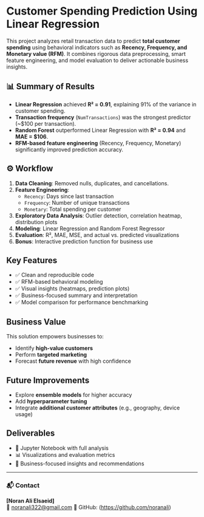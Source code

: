 #  Customer Spending Prediction Using Linear Regression

This project analyzes retail transaction data to predict **total customer spending** using behavioral indicators such as **Recency, Frequency, and Monetary value (RFM)**. It combines rigorous data preprocessing, smart feature engineering, and model evaluation to deliver actionable business insights.


## 📊 Summary of Results

- **Linear Regression** achieved **R² = 0.91**, explaining 91% of the variance in customer spending.
- **Transaction frequency** (`NumTransactions`) was the strongest predictor (~$100 per transaction).
- **Random Forest** outperformed Linear Regression with **R² = 0.94** and **MAE = $106**.
- **RFM-based feature engineering** (Recency, Frequency, Monetary) significantly improved prediction accuracy.

## ⚙️ Workflow

1. **Data Cleaning**: Removed nulls, duplicates, and cancellations.
2. **Feature Engineering**:
   - `Recency`: Days since last transaction
   - `Frequency`: Number of unique transactions
   - `Monetary`: Total spending per customer
3. **Exploratory Data Analysis**: Outlier detection, correlation heatmap, distribution plots
4. **Modeling**: Linear Regression and Random Forest Regressor
5. **Evaluation**: R², MAE, MSE, and actual vs. predicted visualizations
6. **Bonus**: Interactive prediction function for business use

##  Key Features

- ✅ Clean and reproducible code
- ✅ RFM-based behavioral modeling
- ✅ Visual insights (heatmaps, prediction plots)
- ✅ Business-focused summary and interpretation
- ✅ Model comparison for performance benchmarking

##  Business Value

This solution empowers businesses to:

- Identify **high-value customers**
- Perform **targeted marketing**
- Forecast **future revenue** with high confidence

##  Future Improvements

- Explore **ensemble models** for higher accuracy
- Add **hyperparameter tuning**
- Integrate **additional customer attributes** (e.g., geography, device usage)

##  Deliverables

- 📒 Jupyter Notebook with full analysis
- 📊 Visualizations and evaluation metrics
- 📝 Business-focused insights and recommendations

---

### 📬 Contact

**[Noran Ali Elsaeid]**  
📧 noranali322@gmail.com
📍 GitHub: (https://github.com/noranali)


